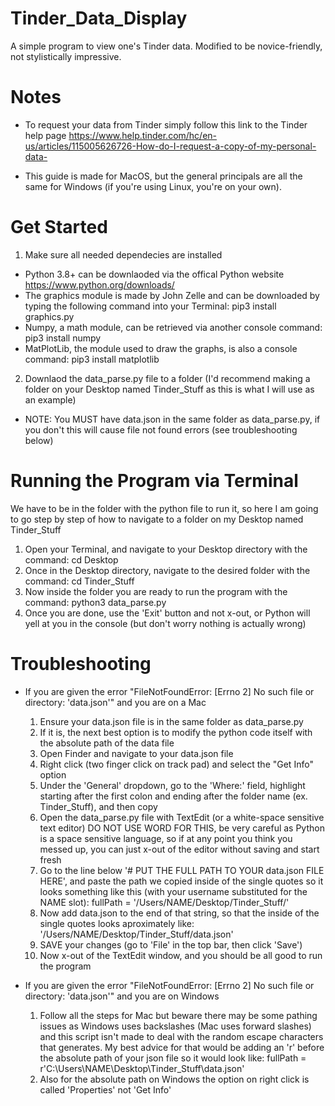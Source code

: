 # Tinder_Data_Display
A simple program to view one's Tinder data. Modified to be novice-friendly, not stylistically impressive.


# Notes
 - To request your data from Tinder simply follow this link to the Tinder help page https://www.help.tinder.com/hc/en-us/articles/115005626726-How-do-I-request-a-copy-of-my-personal-data-

 - This guide is made for MacOS, but the general principals are all the same for Windows (if you're using Linux, you're on your own).


# Get Started
1. Make sure all needed dependecies are installed
  - Python 3.8+ can be downlaoded via the offical Python website https://www.python.org/downloads/
  - The graphics module is made by John Zelle and can be downloaded by typing the following command into your Terminal: pip3 install graphics.py
  - Numpy, a math module, can be retrieved via another console command: pip3 install numpy
  - MatPlotLib, the module used to draw the graphs, is also a console command: pip3 install matplotlib

2. Downlaod the data_parse.py file to a folder (I'd recommend making a folder on your Desktop named Tinder_Stuff as this is what I will use as an example)
  - NOTE: You MUST have data.json in the same folder as data_parse.py, if you don't this will cause file not found errors (see troubleshooting below)


# Running the Program via Terminal
We have to be in the folder with the python file to run it, so here I am going to go step by step of how to navigate to a folder on my Desktop named Tinder_Stuff
1. Open your Terminal, and navigate to your Desktop directory with the command: cd Desktop
2. Once in the Desktop directory, navigate to the desired folder with the command: cd Tinder_Stuff
3. Now inside the folder you are ready to run the program with the command: python3 data_parse.py
4. Once you are done, use the 'Exit' button and not x-out, or Python will yell at you in the console (but don't worry nothing is actually wrong)


# Troubleshooting
- If you are given the error "FileNotFoundError: [Errno 2] No such file or directory: 'data.json'" and you are on a Mac
  1. Ensure your data.json file is in the same folder as data_parse.py
  2. If it is, the next best option is to modify the python code itself with the absolute path of the data file
  3. Open Finder and navigate to your data.json file
  4. Right click (two finger click on track pad) and select the "Get Info" option
  5. Under the 'General' dropdown, go to the 'Where:' field, highlight starting after the first colon and ending after the folder name (ex. Tinder_Stuff), and then copy
  6. Open the data_parse.py file with TextEdit (or a white-space sensitive text editor) DO NOT USE WORD FOR THIS, be very careful as Python is a space sensitive language, so if at any point you think you messed up, you can just x-out of the editor without saving and start fresh
  7. Go to the line below '# PUT THE FULL PATH TO YOUR data.json FILE HERE', and paste the path we copied inside of the single quotes so it looks something like this (with your username substituted for the NAME slot): fullPath = '/Users/NAME/Desktop/Tinder_Stuff/'
  8. Now add data.json to the end of that string, so that the inside of the single quotes looks aproximately like: '/Users/NAME/Desktop/Tinder_Stuff/data.json'
  9. SAVE your changes (go to 'File' in the top bar, then click 'Save')
  10. Now x-out of the TextEdit window, and you should be all good to run the program

- If you are given the error "FileNotFoundError: [Errno 2] No such file or directory: 'data.json'" and you are on Windows
  1. Follow all the steps for Mac but beware there may be some pathing issues as Windows uses backslashes (Mac uses forward slashes) and this script isn't made to deal with the random escape characters that generates. My best advice for that would be adding an 'r' before the absolute path of your json file so it would look like: fullPath = r'C:\Users\NAME\Desktop\Tinder_Stuff\data.json'
  2. Also for the absolute path on Windows the option on right click is called 'Properties' not 'Get Info'



